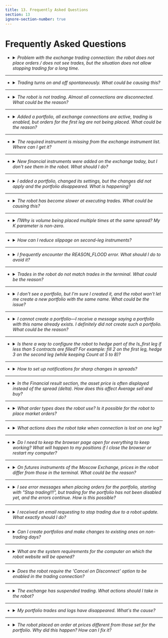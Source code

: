 ```yaml
---
title: 13. Frequently Asked Questions
section: 13
ignore-section-number: true
---
```


# Frequently Asked Questions

- <details>
    <summary><i>Problem with the exchange trading connection: the robot does not place orders / does not see trades, but the situation does not allow stopping trading for a long time.<Anchor :ids="['faq.lost_orders']" /></i></summary>

    1. Send an email to support describing the issue;
    2. Disable trading for all portfolios using this trading connection; make sure there are no active orders left;
    3. Reset order statuses for all portfolios from step 2. The `Reset statuses` functionality is described [here](getting-started.md#portfolio_actions.reset_statuses);
    4. Reconnect the problematic trading connection;
    5. Enable trading for the portfolios from step 2;
    6. If the problem reoccurs within a couple of hours, disable trading for all portfolios using this trading connection and do not enable it again until you receive a response from support.

    </details>
---
- <details>
    <summary><i>Trading turns on and off spontaneously. What could be causing this?<Anchor :ids="['faq.timetable']" /></i></summary>

    Most likely, a trading schedule has been set, or this behavior has been explicitly programmed in the formulas.

    </details>
---
- <details>
    <summary><i>The robot is not trading. Almost all connections are disconnected. What could be the reason?<Anchor :ids="['faq.license']" /></i></summary>

    The most probable cause is an expired license. Check how many days are left until the license expires. The number of remaining paid days can be viewed in the [Robots](interface.md#robots_table) widget, in the table row corresponding to this robot, under the `Days paid` column.

    </details>
---
- <details>
    <summary><i>Added a portfolio, all exchange connections are active, trading is enabled, but orders for the first leg are not being placed. What could be the reason?<Anchor :ids="['faq.prompt']" /></i></summary>

    When you hover over the portfolio name in the portfolio list, a tooltip appears. It separately indicates for buy and sell of the first leg what conditions are missing for the robot to place an order.
    For example, the tooltip string for portfolio selling may look like this: "`sell: is signal=1, quantity=5, is valid market volume=1, is price check=0, is max not hedged=1, is orderbook valid=1`. 
	`is_signal` means whether there is a buy/sell signal (i.e. either we are currently quoting, or the condition for [Sell](params-description.md#p.sell) and [Lim_Sell](params-description.md#p.lim_s) is met). If the signal is present, the value is 1; otherwise, 0. All check values can only be 0 or 1 unless otherwise specified.
	`quantity` shows the volume of the order the robot intends to place based on the portfolio settings. An order will be placed only if the volume is positive. A negative volume is not an error—it is simply the result of calculations.
	`is valid market volume` indicates whether the [Market volume](params-description.md#p.mkt_volume) check has passed.
	`is price check` indicates whether the [Price check](params-description.md#p.price_check) condition has been satisfied.
	`is max not hedged` indicates whether the [Max not hedget](params-description.md#p.max_not_hedged) condition is met for orders on the second leg.
	`is orderbook valid` reflects external signs of order book validity. The order book is considered invalid if the bid and ask sides overlap.
	Thus, an order is placed only when all values are greater than zero.
    
    </details>
---
- <details>
    <summary><i>The required instrument is missing from the exchange instrument list. Where can I get it?<Anchor :ids="['faq.no_security']" /></i></summary>

    The list of financial instruments in the robot is updated every morning at 6:05 server time. You can check the server time in the [Robots](interface.md#robots_table) widget, in the row corresponding to this robot, under the `Robot time`. column. To reload the instrument list, click `Reload security list from exchanges`. If you do not see a particular financial instrument in the list (and you have already updated it), but the instrument is already available on the exchange, either wait until the scheduled update time when the instrument will be added automatically, or reconnect the market data connection and then refresh the financial instrument list.
    
    </details>
---
- <details>
    <summary><i>New financial instruments were added on the exchange today, but I don't see them in the robot. What should I do?<Anchor :ids="['faq.new_security']" /></i></summary>

    New financial instruments are loaded early in the morning, and the robot might not have had time to pick them up yet. You need to reconnect the market data feed to the exchange, then refresh the financial instrument list—the new instruments will become available.
    
    </details>
---
- <details>
    <summary><i>I added a portfolio, changed its settings, but the changes did not apply and the portfolio disappeared. What is happening?<Anchor :ids="['faq.another_user']" /></i></summary>

    Check whether you are the only one editing the robot. It's possible that your colleague is making changes at the same time, and you are interfering with each other.
    
    </details>
---
- <details>
    <summary><i>The robot has become slower at executing trades. What could be causing this?<Anchor :ids="['faq.making deals']" /></i></summary>

    The speed at which the exchange matches orders depends on many factors that the robot cannot influence. For example, if your order for 1000 hits the opposite side of the order book, there is a significant difference between it being matched against a single opposing order of 1000 (or more), or being matched against 1000 separate orders of size 1 each. The second scenario will naturally take the exchange longer to process.
    
    Looking at the broader picture—from the moment the robot receives market data to the moment an order is filled—besides the robot’s market data processing speed, order submission speed, and the exchange’s matching speed, a major factor is the current market situation (availability of counterparty liquidity).
    
    </details>
---
- <details>
    <summary><i>ПWhy is volume being placed multiple times at the same spread? My K parameter is non-zero.<Anchor :ids="['faq.limits_shifting']" /></i></summary>

    [Sell](params-description.md#p.sell) has become significantly greater than [Lim_Sell](params-description.md#p.lim_s), and as a result, when shifting by [K](params-description.md#p.k), the system is chasing the market price.
    Example: You want to sell at 100, K=1. At some point, the market price jumps to 105. You sell at 105, but according to the algorithm, the robot first sold at 100, then shifted by K and started selling at 101. It sold again at 105, then shifted again by K to 102, sold once more at 105, and so on. Thus, all these sales occur at the price of 105.
    
    </details>
---
- <details>
    <summary><i>How can I reduce slippage on second-leg instruments?<Anchor :ids="['faq.k_percent_of_quantity']" /></i></summary>

    To address this, pay attention to the [k](params-description.md#s.k) and [Percent of quantity](params-description.md#s.percent_of_quantity) parameters for the second-leg instrument in the `Securities` section. Proper tuning of these parameters can significantly affect the execution quality of second-leg orders.
    
    Increasing the [k](params-description.md#s.k) value may potentially worsen execution price but increases the likelihood of order fill. Increasing [Percent of quantity](params-description.md#s.percent_of_quantity) helps achieve more reliable hedging, as the first-leg order will only be placed when sufficient volume is available for hedging on the second leg.
    
    </details>
---
- <details>
    <summary><i>I frequently encounter the REASON_FLOOD error. What should I do to avoid it?<Anchor :ids="['faq.reason_flood']" /></i></summary>

    **If the error occurs when placing orders for [Is first](params-description.md#s.is_first) instruments:**
    
    This error indicates the use of quoting mode ([Quote](params-description.md#p.quote)). You may try trading without quoting mode, which reduces the frequency of transaction submissions. If quoting mode is essential, review the "Anti-spam" group parameters, particularly [Delta](params-description.md#p.delta).
    [Delta](params-description.md#p.delta) - defines the deviation of [Price_s/Price_b](params-description.md#p.price_s) from the currently placed order's price that triggers an order re-quoting (i.e., a new transaction). Set this value so that minor price fluctuations do not cause constant order replacement. For example, if you are trading BTCUSD priced at 10,000, setting [Delta](params-description.md#p.delta) to 1 means even a $1 change will trigger a re-quote. Given how often prices fluctuate by $1 at this level, the robot could send multiple cancel-and-replace commands per second—this causes exchange flooding. Setting [Delta](params-description.md#p.delta) to 5–10 reduces flood risk, as a more significant price move is required before sending new orders.
    Adjust the [Market volume](params-description.md#p.mkt_volume) parameter. If there is already a large volume ahead of your order, there’s little benefit in placing your order immediately, helping to avoid spamming the exchange with replacements.
    **Important:** In `bid/offer` trading mode, this parameter only considers bid and offer volumes. Any additional depth behind them remains invisible to the robot, which may still place orders. Therefore, use this parameter primarily in `orderbook` or `orderbook+filter` modes.  
    Use the [Price check](params-description.md#p.price_check) parameter. If [Price_s/Price_b](params-description.md#p.price_s) differs from `bid/offer` by more than [Price check](params-description.md#p.price_check) points, do not quote—this also prevents unnecessary exchange spam. Naturally, lower values result in less frequent order updates.
    You can also set a larger [TP](params-description.md#s.tp) to take profit less frequently but in larger amounts.

    **If the error occurs when placing orders for non-Is first instruments:**
    
    It is likely that the first-leg order is being filled in small portions, and after each such trade, hedging orders are being placed for second-leg instruments. Pay attention to the [Overlay](params-description.md#p.overlay)parameter, which allows placing hedging orders not after every single first-leg trade, thus reducing order frequency.

	*Important!**

	Our flood control system doesn't provide 100% protection against real flooding due to the time difference with the exchange. Initially, the time is synchronized, but a difference occurs, at a minimum, between when the order is sent to the exchange and when the exchange finally receives it. There is a lag. Consequently, the windows in which the number of transactions is counted differ slightly, which can lead to flooding. Therefore, it is necessary to pay special attention to the "Anti Spam" settings and the robot logs that report such errors.

	Information about fees for erroneous Flood Control transactions can be found on the Moscow Exchange [website](https://www.moex.com/a3792).
    
    </details>
---
- <details>
    <summary><i>Trades in the robot do not match trades in the terminal. What could be the reason?<Anchor :ids="['faq.prompt']" /></i></summary>

    The robot does not use trade prices in its algorithm—they are used only for display purposes. Moreover, on many connections it is impossible to obtain the exact price of a specific trade. For this reason, and to improve performance, the robot may record the order placement price or the average execution price of fills within an order as the trade price. Additionally, on some connections, several consecutive trades may be aggregated by the robot into a single trade with the total executed volume. This behavior is not erroneous—there is no loss of position information.
    
    </details>
---
- <details>
    <summary><i>I don't see a portfolio, but I'm sure I created it, and the robot won't let me create a new portfolio with the same name. What could be the issue?<Anchor :ids="['faq.filter']" /> </i></summary>

    Most likely, a filter is applied in the portfolios table, and the given portfolio is not selected in the filter. Click on the "FILTER APPLIED" label in the [Portfolios table](interface.md#portfolios_table) widget and check the box next to the desired portfolio.
    
    </details>
---
- <details>
    <summary><i>I cannot create a portfolio—I receive a message saying a portfolio with this name already exists. I definitely did not create such a portfolio. What could be the reason?<Anchor :ids="['faq.not_your_portfolio']" /></i></summary>

    First, make sure you have not actually created this portfolio by checking the portfolio filter as described [above](#faq.filter). If that does not help, it is likely that a portfolio with this name already exists in the robot, created by another user. You cannot see portfolios created by other users, but portfolio names must be unique across all portfolios in the robot. If this occurs on a free robot, it is normal—such robots are indeed used by many traders. If this happens on a production robot, contact the Head of Traders to confirm whether someone else is using the same robot instance.
    
    </details>
---
- <details>
    <summary><i>Is there a way to configure the robot to hedge part of the Is_first leg if less than 5 contracts are filled? For example: fill 2 on the first leg, hedge 3 on the second leg (while keeping Count at 5 to 8)?<Anchor :ids="['faq.n_perc_fill']" /></i></summary>

    Input data: `Curpos`=19, `Count`=5  
    By default, the portfolio position is rounded down to the nearest integer value of `Curpos` divided by `Count` (main leg), so hedging occurs only when the portfolio position changes.  
    When n_perc_fill=0, rounding down modulo, i.e. |19/5=3|;  
    When n_perc_fill=80:  
    Suppose the position changes to Curpos=18, integer division |18/5|=3 - unchanged,
    remainder  =3. (100 - n_perc_fill)=100-80=20, 20% of count (i.e. of  5) =1, 80% of count =4.  
    The remainder 3 falls within the range between 1 and 4, so the portfolio position remains unchanged. Pos=3.  
    Thus, the position will decrease only when Curpos<=15 and increase when Curpos>=20.
    
    </details>
---
- <details>
    <summary><i>How to set up notifications for sharp changes in spreads?<Anchor :ids="['faq.notifications']" /></i></summary>

   Notifications are configured in the portfolio settings on the `Notifications` tab.
   
   </details>
---
- <details>
    <summary><i>In the Financial result section, the asset price is often displayed instead of the spread (delta). How does this affect Average sell and buy?<Anchor :ids="['faq.fin_res']" /></i></summary>
    
    Calculations are based on trades executed during the selected period, calculated separately for buys and sells, not based on spreads (delta). Therefore, whether the Financial result contains delta or price is irrelevant—it does not affect the calculation of Average sell and buy.
    
    </details>
---
- <details>
    <summary><i>What order types does the robot use? Is it possible for the robot to place market orders?<Anchor :ids="['faq.order_type']" /></i></summary>

    The robot uses only limit quote orders. Placing market-type orders is not possible, but you can emulate them by placing a limit order deep into the opposite side of the order book using the [k](params-description.md#s.k) parameter of the corresponding instrument in the portfolio settings under the `Securities` section.
    
    </details>
---
- <details>
    <summary><i>What actions does the robot take when connection is lost on one leg?<Anchor :ids="['faq.connection_lost']" /></i></summary>

    It depends on which leg and at what moment the connection was lost. If the first leg loses connection, the portfolio containing instruments from the exchange with the lost connection stops trading. If the connection to the second leg is lost and the first leg has not yet been filled, the robot also stops trading this portfolio. If the first leg was successfully filled, and at that moment the second leg had not yet placed its order but already lost connection, the robot will continue attempting to place the order (of course, rate limits are respected).
    
    </details>
---
- <details>
    <summary><i>Do I need to keep the browser page open for everything to keep working? What will happen to my positions if I close the browser or restart my computer?<Anchor :ids="['faq.site']" /></i></summary>

    Robot operation does not depend on whether the browser tab is open for the user or not. You can close this page, open it elsewhere, access it simultaneously from multiple locations, restart your computer, etc.—none of this affects the robot's operation. The robots run on our servers and function autonomously. After logging in to the website, you gain the ability to manage the robots available to you. There is a separate option to run the robot on your own server.
    
    </details>
---   
- <details>
    <summary><i>On futures instruments of the Moscow Exchange, prices in the robot differ from those in the terminal. What could be the reason?<Anchor :ids="['faq.sintetic']" /></i></summary>

    The futures market of the Moscow Exchange uses synthetic matching, which is related to trading [calendar spreads](https://www.moex.com/ru/spreads). With synthetic matching, trades are formed based on orders arriving in different order books of linked instruments (two futures and a calendar spread). As a result, during matching, synthetic levels of any necessary depth are constructed to match active orders.
    
    In the robot, market data for the Moscow Exchange futures market is received exclusively via `Orderlog` streams using the [FAST](creating-connection.md#tc.MOEX_FUT_OPT.FAST) and [SIMBA](creating-connection.md#tc.MOEX_FUT_OPT.SIMBA) protocols, as this is the fastest method of obtaining market information.
    
    </details>
---
- <details>
    <summary><i>I see error messages when placing orders for the portfolio, starting with "Stop trading!!!", but trading for the portfolio has not been disabled yet, and the errors continue. How is this possible?<Anchor :ids="['faq.stop_trading']" /></i></summary>

    This can happen when using formulas where the code directly controls the enabling of trading for the portfolio, or does so via schedule activation (using methods such as `set_re_sell`, `set_re_buy`, `set_use_tt`). When writing formulas, it is recommended to account for the possibility that the robot may disable trading on the portfolio upon receiving certain order placement errors.
    
    </details>
---
- <details>
    <summary><i>I received an email requesting to stop trading due to a robot update. What exactly should I do?<Anchor :ids="['faq.robot_update']" /></i></summary>

    You must disable trading for all portfolios in the robot (for example, using the [actions](getting-started.md#portfolio_actions) in the [Portfolios table](interface.md#portfolios_table) widget) and ensure there are no active orders left on the exchange placed by the robot. It is not necessary to close your position to zero.
    
    Pay special attention when stopping trading for portfolios that use a [schedule](params-description.md#p.use_tt) (if the schedule enables trading, it must be disabled), and for portfolios where the [re_sell/re_buy](params-description.md#p.re_buy) flags are controlled via formulas (formulas for selected portfolios can be disabled together with trading using the [Stop formulas](getting-started.md#portfolio_actions.stop_formulas)). action). Don’t forget to re-enable the schedule and formulas after the robot update.
    
    </details>
---    
- <details>
    <summary><i>Can I create portfolios and make changes to existing ones on non-trading days?<Anchor :ids="['faq.no_trading_days']" /></i></summary>

    You can edit portfolio settings on non-trading days. However, creating new portfolios or adding new instruments to existing ones is not guaranteed, because the robot requires an updated instrument list to perform these actions. If the robot has previously loaded the instrument list from the exchange, you will be able to create portfolios and add instruments even during non-trading hours. However, there may be cases when robots are restarted during non-trading hours for updates or maintenance. In such cases, the robot will only be able to reload the instrument list once market data transmission resumes on trading days. This is not an error. We reserve the right to restart robots and perform other maintenance during non-trading hours.
    
    </details>
---    
- <details>
    <summary><i>What are the system requirements for the computer on which the robot website will be opened?<Anchor :ids="['faq.requirements']" /></i></summary>

    System requirements are described [here](introduction.md#requirements).
    
    </details>

---
- <details>
    <summary><i>Does the robot require the 'Cancel on Disconnect' option to be enabled in the trading connection? <Anchor :ids="['faq.cod']" /></i></summary>
    
    Many exchanges and brokers offer the `Cancel on Disconnect` (CoD) option in their trading connections. This option means that if the connection between the robot and the exchange is lost, all orders placed by the robot will be automatically canceled by the exchange itself (without robot involvement). The robot does not use or rely on this mechanism: upon reconnection, the robot retrieves up-to-date order data from the exchange and updates its internal order statuses accordingly.
    
    On one hand, the `Cancel on Disconnect` mechanism is designed to mitigate risks during connection loss. For example, with CoD enabled, if a connection drops, the first-leg instrument order will be automatically canceled, eliminating the risk of an unhedged position. On the other hand, enabling this mechanism on trading connections used for second-leg instruments may lead to undesired behavior: if the connection is lost, the second-leg order will be canceled and will not be automatically re-submitted after reconnection. Hedging will only occur again if the [Hedge (sec)](params-description.md#p.hedge_after) parameter is properly configured..
    
    </details>
	
---
- <details>
    <summary><i>The exchange has suspended trading. What actions should I take in the robot? <Anchor :ids="['faq.exchange_stopped']" /></i></summary>
    
    First and foremost, regardless of which exchange has suspended trading, do not rush to reset order statuses by clicking [Sell/Buy status](params-description.#p.sell_status) or using the [Reset statuses](getting-started.md#portfolio_actions.reset_statuses). menu option. Trading suspensions can occur for various reasons, not only technical ones, and exchange behavior during such events may vary significantly. We have previously observed cases where, after a trading halt on the Moscow Exchange, a client immediately reset order statuses in the robot. Then, 10–30 minutes later, trading resumed, but the client had to manually cancel outstanding orders via the terminal—orders the robot had "forgotten" due to the status reset.
    
    Since trading halts on any exchange can happen for multiple reasons, there is no universal action algorithm for such situations. Our platform employs a comprehensive monitoring system that tracks numerous robot parameters: availability of trading and market data connections, orders stuck in intermediate statuses, order submission/cancellation errors not covered by standard categories, etc. Thanks to this system, we are often aware of trading halts on the Moscow Exchange before receiving notifications from brokers. This information is analyzed promptly, and in case of an exchange failure, we send out user notifications detailing the necessary steps.

  </details>
  
---
- <details>
	<summary><i>My portfolio trades and logs have disappeared. What's the cause? <Anchor :ids="['faq.lost_deals']" /></i></summary>
	The most common cause is portfolio deletion. If you delete a portfolio from the bot, the associated trades and logs are also deleted, which is why they aren't displayed in the corresponding widgets. If the portfolio isn't deleted, and no information about it is updating in the widgets, please contact technical support with a detailed description of the situation and screenshots of the problem.

</details>

---
- <details>
	<summary><i>The robot placed an order at prices different from those set for the portfolio. Why did this happen? How can I fix it? <Anchor :ids="['faq.wrong_price']" /></i></summary>

	You need to check the [Calc price OB](params-description.md#s.ob_c_p_t) and [Trading price OB](params-description.md#s.ob_t_p_t) parameters. This situation may occur due to differences in the specified values ​​for this parameter.

	For example, the [Calc price OB](params-description.md#s.ob_c_p_t) parameter is set to "Weighted avg." This is the weighted average price up to and including the order book level at which the desired volume was acquired.

	And for the [Trading price OB](params-description.md#s.ob_t_p_t) parameter, the Deepest value is selected. This is the price of the level in the order book at which the desired volume was reached.

	Let's assume the second leg is a buy order, and an offer order is placed. Here are the sell orders in the order book:

	103 - 5

	102 - 2

	101 - 2

	100 - 1 is the offer.

	Let's say the volume what we needed is 6.
	This means you can satisfy it no earlier than at a price of 103.
	But in the [sell/buy](params-description.md#p.sell) calculations, you use the weighted average price (Weighted Avg), i.e. (103 * 1 + 102 * 2 + 101 * 2 + 100 * 1) / 6 = 101.5.
	Then you place an order at the deepest price, that is, at 103.
	In other words, you're buying at a price that's clearly higher than the price you used in your calculations.
	
</details>
